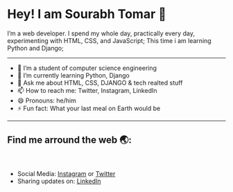 # Hey! I am Sourabh Tomar 👋

I’m a web developer. I spend my whole day, practically every day, experimenting with HTML, CSS, and JavaScript; This time i am learning Python and Django;
<hr>

- 🔭 I’m a student of computer science engineering
- 🌱 I’m currently learning Python, Django
- 💬 Ask me about HTML, CSS, DJANGO & tech realted stuff
- 📫 How to reach me: Twitter, Instagram, LinkedIn
- 😄 Pronouns: he/him
- ⚡ Fun fact: What your last meal on Earth would be
<hr>
<h2><strong> Find me arround the web 🌏:</strong></h2><br>
<ul>
<li> Social Media: <a href="https://www.instagram.com/sourabh_tomar26/">Instagram</a> or <a href="https://twitter.com/Sourabh55037608">Twitter</a><br></li>
<li> Sharing updates on: <a href="https://www.linkedin.com/in/sourabh-tomar-91b3491b9/">LinkedIn</a></li>
  </ul>


